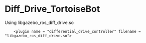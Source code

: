 # Diff_Drive_TortoiseBot

Using libgazebo_ros_diff_drive.so

        <plugin name = "differential_drive_controller" filename = "libgazebo_ros_diff_drive.so">

